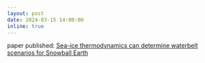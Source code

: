 ```yaml
---
layout: post
date: 2024-03-15 14:00:00
inline: true
---
```


paper published: <a href="https://doi.org/10.5194/esd-15-215-2024">Sea-ice thermodynamics can determine waterbelt scenarios for Snowball Earth</a>
